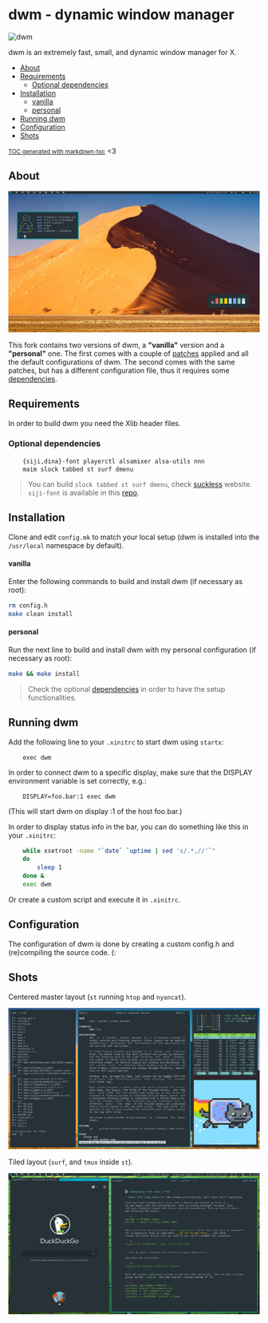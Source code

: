 # dwm - dynamic window manager

![dwm](./dwm.png)

dwm is an extremely fast, small, and dynamic window manager for X.

- [About](#about)
- [Requirements](#requirements)
  * [Optional dependencies](#optional-dependencies)
- [Installation](#installation)
    + [vanilla](#vanilla)
    + [personal](#personal)
- [Running dwm](#running-dwm)
- [Configuration](#configuration)
- [Shots](#shots)

<small><a href='http://ecotrust-canada.github.io/markdown-toc/'>TOC generated with markdown-toc</a></small> <3

## About

![Personal](./pic/01.png)

This fork contains two versions of dwm, a __"vanilla"__ version
and a __"personal"__ one. The first comes with a couple of 
[patches](./patches) applied and all the default configurations
of dwm. The second comes with the same patches, but has a
different configuration file, thus it requires some
[dependencies](#optional-dependencies).

## Requirements
In order to build dwm you need the Xlib header files.


### Optional dependencies

```
    {siji,dina}-font playerctl alsamixer alsa-utils nnn
    maim slock tabbed st surf dmenu
```

> You can build `slock tabbed st surf dmenu`, check
  [suckless](https://suckless.org) website. `siji-font` is available in
  this [repo](https://github.com/stark/siji).

## Installation
Clone and edit `config.mk` to match your local setup (dwm is installed into
the `/usr/local` namespace by default).

#### vanilla

Enter the following commands to build and install dwm (if necessary as root):

```sh
rm config.h
make clean install
```

#### personal

Run the next line to build and install dwm with my personal configuration
(if necessary as root):

```sh
make && make install
```

> Check the optional [dependencies](#optional-dependencies) in order
  to have the setup functionalities.

## Running dwm

Add the following line to your `.xinitrc` to start dwm using `startx`:

```
    exec dwm
```

In order to connect dwm to a specific display, make sure that
the DISPLAY environment variable is set correctly, e.g.:

```
    DISPLAY=foo.bar:1 exec dwm
```

(This will start dwm on display :1 of the host foo.bar.)

In order to display status info in the bar, you can do something
like this in your `.xinitrc`:

```sh
    while xsetroot -name "`date` `uptime | sed 's/.*,//'`"
    do
    	sleep 1
    done &
    exec dwm
```

Or create a custom script and execute it in `.xinitrc`.


## Configuration
The configuration of dwm is done by creating a custom config.h
and (re)compiling the source code. (:

## Shots

Centered master layout (`st` running `htop` and `nyancat`).

![single](./pic/02.png)

Tiled layout (`surf`, and `tmux` inside `st`).

![busy](./pic/03.png)
